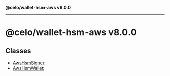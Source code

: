 **@celo/wallet-hsm-aws v8.0.0**

***

# @celo/wallet-hsm-aws v8.0.0

## Classes

- [AwsHsmSigner](classes/AwsHsmSigner.md)
- [AwsHsmWallet](classes/AwsHsmWallet.md)
